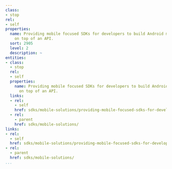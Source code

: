 ```yaml
---
class:
- stop
rel:
- self
properties:
  name: Providing mobile focused SDKs for developers to build Android mobile applications
    on top of an API.
  sort: 2905
  level: 2
  description: ~
entities:
- class:
  - stop
  rel:
  - self
  properties:
    name: Providing mobile focused SDKs for developers to build Android mobile applications
      on top of an API.
  links:
  - rel:
    - self
    href: sdks/mobile-solutions/providing-mobile-focused-sdks-for-developers-to-build-android-mobile-applications-on-top-of-an-api..md
  - rel:
    - parent
    href: sdks/mobile-solutions/
links:
- rel:
  - self
  href: sdks/mobile-solutions/providing-mobile-focused-sdks-for-developers-to-build-android-mobile-applications-on-top-of-an-api..md
- rel:
  - parent
  href: sdks/mobile-solutions/
...
```

